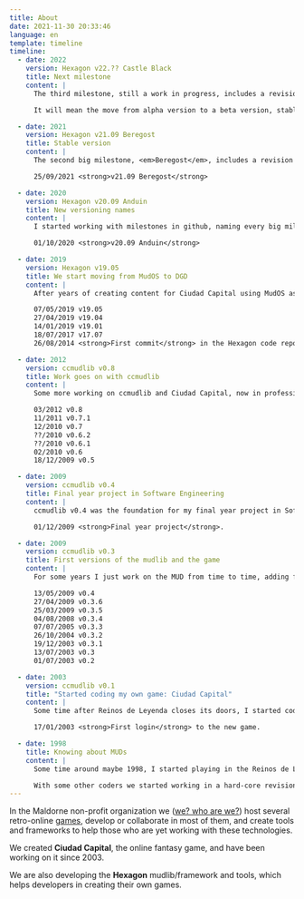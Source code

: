 ```yaml
---
title: About
date: 2021-11-30 20:33:46
language: en
template: timeline
timeline:
  - date: 2022
    version: Hexagon v22.?? Castle Black
    title: Next milestone
    content: |
      The third milestone, still a work in progress, includes a revision of every command, advances the translation process trying to have every main system in english again, and has finished the first complete demo game: <strong>demo-fantasy</strong>.

      It will mean the move from alpha version to a beta version, stable and usable enough for other users to create their own games or porting old games from other driver to DGD using Hexagon.

  - date: 2021
    version: Hexagon v21.09 Beregost
    title: Stable version
    content: |
      The second big milestone, <em>Beregost</em>, includes a revision of every <em>initiator object</em>, the skeleton for the multigame system, continuous integration through Github Actions, finishes the conversion of all the remaining basic object types from <em>ccmudlib</em>, and includes for the first time a piece of a demo game.

      25/09/2021 <strong>v21.09 Beregost</strong>

  - date: 2020
    version: Hexagon v20.09 Anduin
    title: New versioning names
    content: |
      I started working with milestones in github, naming every big milestone. The first one, <em>Anduin</em>, includes the multilanguage system on compilation time (translates contents of files during compile), separates <em>user</em> and <em>player</em> objects, and creates the new <em>login</em> basic user type to manage connections.

      01/10/2020 <strong>v20.09 Anduin</strong>

  - date: 2019
    version: Hexagon v19.05
    title: We start moving from MudOS to DGD
    content: |
      After years of creating content for Ciudad Capital using MudOS as our MUD driver, I started coding a conversion to the DGD driver.

      07/05/2019 v19.05
      27/04/2019 v19.04
      14/01/2019 v19.01
      18/07/2017 v17.07
      26/08/2014 <strong>First commit</strong> in the Hexagon code repository, temporarily using <em>2.0a</em> as version number, as this was going to be the mudlib for the second version of Ciudad Capital.

  - date: 2012
    version: ccmudlib v0.8
    title: Work goes on with ccmudlib
    content: |
      Some more working on ccmudlib and Ciudad Capital, now in professional hostings (OVH and AWS during different years).

      03/2012 v0.8
      11/2011 v0.7.1
      12/2010 v0.7
      ??/2010 v0.6.2
      ??/2010 v0.6.1
      02/2010 v0.6
      18/12/2009 v0.5

  - date: 2009
    version: ccmudlib v0.4
    title: Final year project in Software Engineering
    content: |
      ccmudlib v0.4 was the foundation for my final year project in Software Engineering (BSc and MSc) at Universidad Politécnica de Madrid.

      01/12/2009 <strong>Final year project</strong>.

  - date: 2009
    version: ccmudlib v0.3
    title: First versions of the mudlib and the game
    content: |
      For some years I just work on the MUD from time to time, adding features and content to the game, still hosted in a dedicated machine in my own home.

      13/05/2009 v0.4
      27/04/2009 v0.3.6
      25/03/2009 v0.3.5
      04/08/2008 v0.3.4
      07/07/2005 v0.3.3
      26/10/2004 v0.3.2
      19/12/2003 v0.3.1
      13/07/2003 v0.3
      01/07/2003 v0.2

  - date: 2003
    version: ccmudlib v0.1
    title: "Started coding my own game: Ciudad Capital"
    content: |
      Some time after Reinos de Leyenda closes its doors, I started coding my own game, based in some of the latest features I was working on for the new mudlib, and creating a new world and lore.

      17/01/2003 <strong>First login</strong> to the new game.

  - date: 1998 
    title: Knowing about MUDs
    content: |
      Some time around maybe 1998, I started playing in the Reinos de Leyenda MUD, and I fall in love with text-based games. I play with several classes/guilds, and after some time I become a creator (coder) and go up in the hierarchy up to alchemist (lesser admin).

      With some other coders we started working in a hard-core revision of the codebase, updating the driver version, but the MUD will disappear before the new mudlib could open to the public.
---
```


In the Maldorne non-profit organization we ([we? who are we?](/me)) host several retro-online [games](/games), develop or collaborate in most of them, and create tools and frameworks to help those who are yet working with these technologies.

We created **Ciudad Capital**, the online fantasy game, and have been working on it since 2003.

We are also developing the **Hexagon** mudlib/framework and tools, which helps developers in creating their own games.
